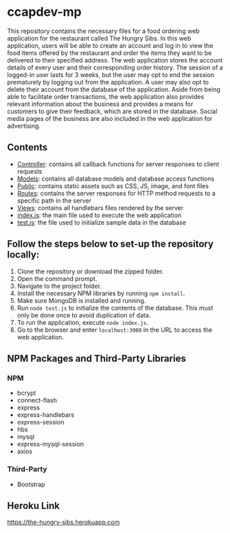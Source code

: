 # ccapdev-mp
This repository contains the necessary files for a food ordering web application for the restaurant called The Hungry Sibs. In this web application, users will be able to create an account and log in to view the food items offered by the restaurant and order the items they want to be delivered to their specified address. The web application stores the account details of every user and their corresponding order history. The session of a logged-in user lasts for 3 weeks, but the user may opt to end the session prematurely by logging out from the application. A user may also opt to delete their account from the database of the application. Aside from being able to facilitate order transactions, the web application also provides relevant information about the business and provides a means for customers to give their feedback, which are stored in the database. Social media pages of the business are also included in the web application for advertising.

## Contents
- [Controller](https://github.com/hannahrfong/ccapdev-mp/tree/main/controllers): contains all callback functions for server responses to client requests
- [Models](https://github.com/hannahrfong/ccapdev-mp/tree/main/models): contains all database models and database access functions
- [Public](https://github.com/hannahrfong/ccapdev-mp/tree/main/public): contains static assets such as CSS, JS, image, and font files
- [Routes](https://github.com/hannahrfong/ccapdev-mp/tree/main/routes): contains the server responses for HTTP method requests to a specific path in the server
- [Views](https://github.com/hannahrfong/ccapdev-mp/tree/main/views): contains all handlebars files rendered by the server
- [index.js](https://github.com/hannahrfong/ccapdev-mp/blob/main/index.js): the main file used to execute the web application
- [test.js](https://github.com/hannahrfong/ccapdev-mp/blob/main/test.js): the file used to initialize sample data in the database

## Follow the steps below to set-up the repository locally:
1. Clone the repository or download the zipped folder.
2. Open the command prompt.
3. Navigate to the project folder.
4. Install the necessary NPM libraries by running `npm install`.
4. Make sure MongoDB is installed and running.
5. Run `node test.js` to initialize the contents of the database. This must only be done once to avoid duplication of data.
6. To run the application, execute `node index.js`.
7. Go to the browser and enter `localhost:3000` in the URL to access the web application.

## NPM Packages and Third-Party Libraries
### NPM
- bcrypt
- connect-flash
- express
- express-handlebars
- express-session
- hbs
- mysql
- express-mysql-session
- axios
### Third-Party
- Bootstrap

## Heroku Link
https://the-hungry-sibs.herokuapp.com
